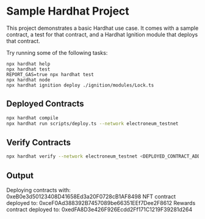 # Sample Hardhat Project

This project demonstrates a basic Hardhat use case. It comes with a sample contract, a test for that contract, and a Hardhat Ignition module that deploys that contract.

Try running some of the following tasks:

```shell
npx hardhat help
npx hardhat test
REPORT_GAS=true npx hardhat test
npx hardhat node
npx hardhat ignition deploy ./ignition/modules/Lock.ts
```

## Deployed Contracts

```bash
npx hardhat compile
npx hardhat run scripts/deploy.ts --network electroneum_testnet
```

## Verify Contracts

```bash
npx hardhat verify --network electroneum_testnet <DEPLOYED_CONTRACT_ADDRESS>
```

## Output

Deploying contracts with: 0xeB0e3d50123408D41658Ed3a20F0728cB1AF8498
NFT contract deployed to: 0xceF0Ad388392B7457089be66351EEf7Dee2F8612
Rewards contract deployed to: 0xedFA8D3e426F926Ecdd2Ff171C1219F39281d264
